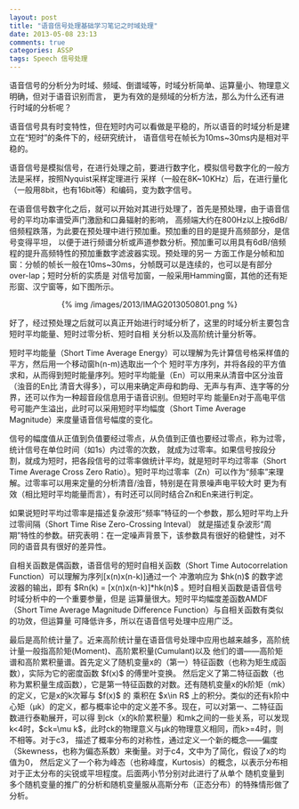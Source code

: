 ```yaml
---
layout: post
title: "语音信号处理基础学习笔记之时域处理"
date: 2013-05-08 23:13
comments: true
categories: ASSP
tags: Speech 信号处理
---
```

<p>语音信号的分析分为时域、频域、倒谱域等，时域分析简单、运算量小、物理意义明确，但对于语音识别而言，
更为有效的是频域的分析方法，那么为什么还有进行时域的分析呢？</p>

<p>语音信号具有时变特性，但在短时内可以看做是平稳的，所以语音的时域分析是建立在“短时”的条件下的，经研究统计，
语音信号在帧长为10ms~30ms内是相对平稳的。</p>

<p>语音信号是模拟信号，在进行处理之前，要进行数字化，模拟信号数字化的一般方法是采样，按照Nyquist采样定理进行
采样（一般在8K~10KHz）后，在进行量化（一般用8bit，也有16bit等）和编码，变为数字信号。</p>

<p>在语音信号数字化之后，就可以开始对其进行处理了，首先是预处理，由于语音信号的平均功率谱受声门激励和口鼻辐射的影响，
高频端大约在800Hz以上按6dB/倍频程跌落，为此要在预处理中进行预加重。预加重的目的是提升高频部分，是信号变得平坦，
以便于进行频谱分析或声道参数分析。预加重可以用具有6dB/倍频程的提升高频特性的预加重数字滤波器实现。预处理的另一
方面工作是分帧和加窗：分帧的帧长一般在10ms~30ms，分帧既可以是连续的，也可以是有部分over-lap；短时分析的实质是
对信号加窗，一般采用Hamming窗，其他的还有矩形窗、汉宁窗等，如下图所示。
<center>{% img /images/2013/IMAG2013050801.png %}</center>
</p>

<!--more-->

<p>好了，经过预处理之后就可以真正开始进行时域分析了，这里的时域分析主要包含短时平均能量、短时过零分析、短时自相
关分析以及高阶统计量分析等。</p>

<p>短时平均能量（Short Time Average Energy）可以理解为先计算信号格采样值的平方，然后用一个移动窗h(n-m)选取出一个个
短时平方序列，并将各段的平方值求和，从而得到短时能量序列。短时平均能量（En）可以用来从清音中区分浊音（浊音的En比
清音大得多），可以用来确定声母和韵母、无声与有声、连字等的分界，还可以作为一种超音段信息用于语音识别。但短时平均
能量En对于高电平信号可能产生溢出，此时可以采用短时平均幅度（Short Time Average Magnitude）来度量语音信号幅度的变化。</p>

<p>信号的幅度值从正值到负值要经过零点，从负值到正值也要经过零点，称为过零，统计信号在单位时间（如1s）内过零的次数，
就成为过零率。如果信号按段分割，就成为短时，把各段信号的过零率做统计平均，就是短时平均过零率（Short Time Average Cross 
Zero Ratio）。短时平均过零率（Zn）可以作为“频率”来理解。过零率可以用来定量的分析清音/浊音，特别是在背景噪声电平较大时
更为有效（相比短时平均能量而言），有时还可以同时结合Zn和En来进行判定。</p>

<p>如果说短时平均过零率是描述复杂波形“频率”特征的一个参数，那么短时平均上升过零间隔（Short Time Rise Zero-Crossing Inteval）
就是描述复杂波形“周期”特性的参数。研究表明：在一定噪声背景下，该参数具有很好的稳健性，对不同的语音具有很好的差异性。</p>

<p>自相关函数是偶函数，语音信号的短时自相关函数（Short Time Autocorrelation Function）可以理解为序列[x(n)x(n-k)]通过一个
冲激响应为 $hk(n)$ 的数字滤波器的输出，即有 $Rn(k) = [x(n)x(n-k)]*hk(n)$ 。短时自相关函数是语音信号时域分析中的一个重要参量，但是
运算量很大。短时平均幅度差函数AMDF（Short Time Average Magnitude Difference Function）与自相关函数有类似的功效，但运算量
可降低许多，所以在语音信号处理中应用广泛。</p>

<p>最后是高阶统计量了。近来高阶统计量在语音信号处理中应用也越来越多，高阶统计量一般指高阶矩(Moment)、高阶累积量(Cumulant)以及
他们的谱——高阶矩谱和高阶累积量谱。首先定义了随机变量x的（第一）特征函数（也称为矩生成函数），实际为它的密度函数 $f(x)$ 的傅里叶变换。
然后定义了第二特征函数（也称为累积量生成函数），它是第一特征函数的对数。还有随机变量x的k阶矩（mk）的定义，它是x的k次幂与 $f(x)$ 的
乘积在 $x\in R$ 上的积分。类似的还有k阶中心矩（μk）的定义，都与概率论中的定义差不多。现在，可以对第一、二特征函数进行泰勒展开，可以得
到ck（x的k阶累积量）和mk之间的一些关系，可以发现k<4时，$ck=\mu k$，此时ck的物理意义与μk的物理意义相同，而k>=4时，则不相等。对于c3，
描述了概率分布的对称性，通过定义一个新的概念——偏度（Skewness，也称为偏态系数）来衡量。对于c4，文中为了简化，假设了x的均值为0，
然后定义了一个称为峰态（也称峰度，Kurtosis）的概念，以表示分布相对于正太分布的尖锐或平坦程度。后面两小节分别对此进行了从单个
随机变量到多个随机变量的推广的分析和随机变量服从高斯分布（正态分布）的特殊情形做了分析。</p>
